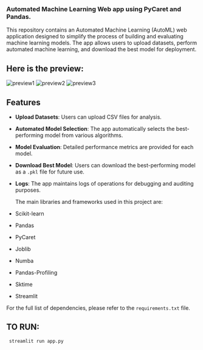 ### Automated Machine Learning Web app using PyCaret and Pandas.

This repository contains an Automated Machine Learning (AutoML) web application designed to simplify the process of building and evaluating machine learning models. 
The app allows users to upload datasets, perform automated machine learning, and download the best model for deployment.

## Here is the preview:
![preview1](https://github.com/user-attachments/assets/f6f2f52b-c622-4282-bfa9-1fe852b6b0bc)
![preview2](https://github.com/user-attachments/assets/09403496-3e1e-4392-b771-454ef7abcbd7)
![preview3](https://github.com/user-attachments/assets/f6e3a564-a97d-406e-8a96-b7ea9143022c)




## Features

- **Upload Datasets**: Users can upload CSV files for analysis.
- **Automated Model Selection**: The app automatically selects the best-performing model from various algorithms.
- **Model Evaluation**: Detailed performance metrics are provided for each model.
- **Download Best Model**: Users can download the best-performing model as a `.pkl` file for future use.
- **Logs**: The app maintains logs of operations for debugging and auditing purposes.

  The main libraries and frameworks used in this project are:
  
- Scikit-learn
- Pandas
- PyCaret
- Joblib
- Numba
- Pandas-Profiling
- Sktime
- Streamlit

For the full list of dependencies, please refer to the `requirements.txt` file.

## TO RUN: 
` streamlit run app.py`
